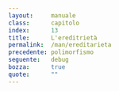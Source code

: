 ```yaml
---
layout:     manuale
class:      capitolo
index:      13
title:      L'ereditrietà
permalink:  /man/ereditarieta
precedente: polimorfismo
seguente:   debug
bozza:      true
quote:      ""
---
```


<blockquote class="motto">
</blockquote>
